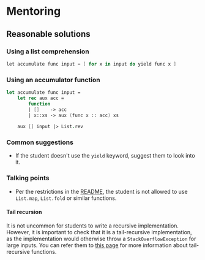 # Mentoring

## Reasonable solutions

### Using a list comprehension

```csharp
let accumulate func input = [ for x in input do yield func x ]
```

### Using an accumulator function

```fsharp
let accumulate func input = 
    let rec aux acc =
        function
        | []    -> acc
        | x::xs -> aux (func x :: acc) xs
    
    aux [] input |> List.rev
```

### Common suggestions

- If the student doesn't use the `yield` keyword, suggest them to look into it.

### Talking points

- Per the restrictions in the [README](https://github.com/exercism/fsharp/blob/main/exercises/accumulate/README.md#restrictions), the student is not allowed to use `List.map`, `List.fold` or similar functions.

#### Tail recursion

It is not uncommon for students to write a recursive implementation. However, it is important to check that it is a tail-recursive implementation, as the implementation would otherwise throw a `StackOverflowException` for large inputs. You can refer them to [this page](https://blogs.msdn.microsoft.com/fsharpteam/2011/07/08/tail-calls-in-f/) for more information about tail-recursive functions.

